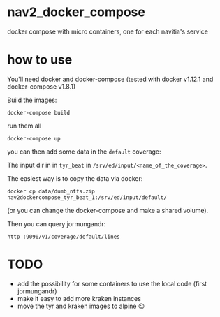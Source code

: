 # nav2_docker_compose
docker compose with micro containers, one for each navitia's service

# how to use
You'll need docker and docker-compose (tested with docker v1.12.1 and docker-compose v1.8.1)

Build the images:

`docker-compose build`

run them all

`docker-compose up`

you can then add some data in the `default` coverage:

The input dir in in `tyr_beat` in `/srv/ed/input/<name_of_the_coverage>`.

The easiest way is to copy the data via docker:

`docker cp data/dumb_ntfs.zip nav2dockercompose_tyr_beat_1:/srv/ed/input/default/`

(or you can change the docker-compose and make a shared volume).

Then you can query jormungandr:

`http :9090/v1/coverage/default/lines`

# TODO
- add the possibility for some containers to use the local code (first jormungandr)
- make it easy to add more kraken instances
- move the tyr and kraken images to alpine :wink:
